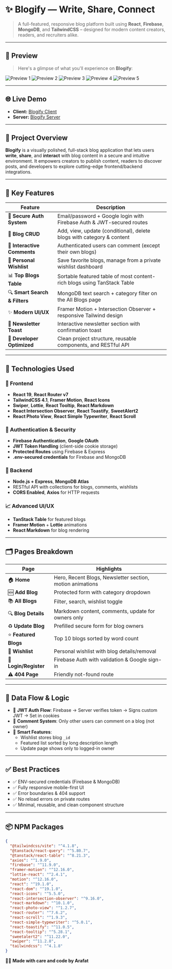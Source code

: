 # ✨ Blogify — Write, Share, Connect

> A full-featured, responsive blog platform built using **React**, **Firebase**, **MongoDB**, and **TailwindCSS** – designed for modern content creators, readers, and recruiters alike.

---

## 📸 Preview

> Here's a glimpse of what you'll experience on **Blogify**:

![Preview 1](https://i.ibb.co/mrwt2Lfn/1.png)
![Preview 2](https://i.ibb.co/mCWXKRcF/2.png)
![Preview 3](https://i.ibb.co/0jgRDFJ6/3.png)
![Preview 4](https://i.ibb.co/pvQYcSRT/4.png)
![Preview 5](https://i.ibb.co/NdRLzKj6/5.png)

---

## 🌐 Live Demo

- **Client:** [Blogify Client](https://assignment-11-client-32ff9.web.app/)
- **Server:** [Blogify Server](https://assignment-11-server-lime-zeta.vercel.app/)

---

## 📌 Project Overview

**Blogify** is a visually polished, full-stack blog application that lets users **write**, **share**, and **interact** with blog content in a secure and intuitive environment. It empowers creators to publish content, readers to discover posts, and developers to explore cutting-edge frontend/backend integrations.

---

## 🌟 Key Features

| Feature                       | Description                                                             |
| ----------------------------- | ----------------------------------------------------------------------- |
| 🔐 **Secure Auth System**     | Email/password + Google login with Firebase Auth & JWT-secured routes   |
| 📝 **Blog CRUD**              | Add, view, update (conditional), delete blogs with category & content   |
| 💬 **Interactive Comments**   | Authenticated users can comment (except their own blogs)                |
| 💖 **Personal Wishlist**      | Save favorite blogs, manage from a private wishlist dashboard           |
| 📊 **Top Blogs Table**        | Sortable featured table of most content-rich blogs using TanStack Table |
| 🔍 **Smart Search & Filters** | MongoDB text search + category filter on the All Blogs page             |
| ✨ **Modern UI/UX**           | Framer Motion + Intersection Observer + responsive Tailwind design      |
| 📩 **Newsletter Toast**       | Interactive newsletter section with confirmation toast                  |
| 🧠 **Developer Optimized**    | Clean project structure, reusable components, and RESTful API           |

---

## 🔧 Technologies Used

### 🧱 Frontend

- **React 19**, **React Router v7**
- **TailwindCSS 4.1**, **Framer Motion**, **React Icons**
- **Swiper**, **Lottie**, **React Tooltip**, **React Markdown**
- **React Intersection Observer**, **React Toastify**, **SweetAlert2**
- **React Photo View**, **React Simple Typewriter**, **React Scroll**

### 🔐 Authentication & Security

- **Firebase Authentication**, **Google OAuth**
- **JWT Token Handling** (client-side cookie storage)
- **Protected Routes** using Firebase & Express
- **.env-secured credentials** for Firebase and MongoDB

### 🧠 Backend

- **Node.js + Express**, **MongoDB Atlas**
- RESTful API with collections for blogs, comments, wishlists
- **CORS Enabled**, **Axios** for HTTP requests

### 📈 Advanced UI/UX

- **TanStack Table** for featured blogs
- **Framer Motion** + **Lottie** animations
- **React Markdown** for blog rendering

---

## 🗂️ Pages Breakdown

| Page                  | Highlights                                                |
| --------------------- | --------------------------------------------------------- |
| 🏠 **Home**           | Hero, Recent Blogs, Newsletter section, motion animations |
| 🆕 **Add Blog**       | Protected form with category dropdown                     |
| 📚 **All Blogs**      | Filter, search, wishlist toggle                           |
| 🔍 **Blog Details**   | Markdown content, comments, update for owners only        |
| ♻️ **Update Blog**    | Prefilled secure form for blog owners                     |
| ⭐ **Featured Blogs** | Top 10 blogs sorted by word count                         |
| 🧡 **Wishlist**       | Personal wishlist with blog details/removal               |
| 🔐 **Login/Register** | Firebase Auth with validation & Google sign-in            |
| ⚠️ **404 Page**       | Friendly not-found route                                  |

---

## 🔁 Data Flow & Logic

- 🔐 **JWT Auth Flow**: Firebase → Server verifies token → Signs custom JWT → Set in cookies
- 💬 **Comment System**: Only other users can comment on a blog (not owner)
- 🧠 **Smart Features**:
  - Wishlist stores blog `_id`
  - Featured list sorted by long description length
  - Update page shows only to logged-in owner

---

## ✅ Best Practices

- ✅ ENV-secured credentials (Firebase & MongoDB)
- ✅ Fully responsive mobile-first UI
- ✅ Error boundaries & 404 support
- ✅ No reload errors on private routes
- ✅ Minimal, reusable, and clean component structure

---

## 📦 NPM Packages

```json
{
  "@tailwindcss/vite": "^4.1.8",
  "@tanstack/react-query": "^5.80.7",
  "@tanstack/react-table": "^8.21.3",
  "axios": "^1.9.0",
  "firebase": "^11.9.0",
  "framer-motion": "^12.16.0",
  "lottie-react": "^2.4.1",
  "motion": "^12.16.0",
  "react": "^19.1.0",
  "react-dom": "^19.1.0",
  "react-icons": "^5.5.0",
  "react-intersection-observer": "^9.16.0",
  "react-markdown": "^10.1.0",
  "react-photo-view": "^1.2.7",
  "react-router": "^7.6.2",
  "react-scroll": "^1.9.3",
  "react-simple-typewriter": "^5.0.1",
  "react-toastify": "^11.0.5",
  "react-tooltip": "^5.28.1",
  "sweetalert2": "^11.22.0",
  "swiper": "^11.2.8",
  "tailwindcss": "^4.1.8"
}
```

👨‍💻 **Made with care and code by Arafat**

